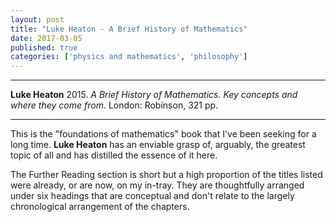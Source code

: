 ```yaml
---
layout: post
title: "Luke Heaton - A Brief History of Mathematics"
date: 2017-03-05
published: true
categories: ['physics and mathematics', 'philosophy']
---
```


***
<b>Luke Heaton</b> 2015. _A Brief History of Mathematics. Key concepts and where they come from_. London: Robinson, 321 pp.

***

This is the "foundations of mathematics" book that I've been seeking for a long time.  **Luke Heaton** has an enviable grasp of, arguably, the greatest topic of all and has distilled the essence of it here.

The Further Reading section is short but a high proportion of the titles listed were already, or are now, on my in-tray.  They are thoughtfully arranged under six headings that are conceptual and don't relate to the largely chronological arrangement of the chapters.  
